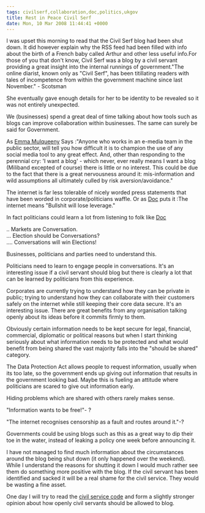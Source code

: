 ```yaml
---
tags: civilserf,collaboration,doc,politics,ukgov
title: Rest in Peace Civil Serf
date: Mon, 10 Mar 2008 11:44:41 +0000
---
```

  

I was upset this morning to read that the Civil Serf blog had been shut down. It did however explain why the RSS feed had been filled with info about the birth of a French baby called Arthur and other less useful info.For those of you that don't know, Civil Serf was a blog by a civil servant providing a great insight into the internal runnings of government."The online diarist, known only as "Civil Serf", has been titillating readers with tales of incompetence from within the government machine since last November." - Scotsman

  
She eventually gave enough details for her to be identity to be revealed so it was not entirely unexpected.  
  
We (businesses) spend a great deal of time talking about how tools such as blogs can improve collaboration within businesses. The same can surely be said for Government.  

As [Emma Mulqueeny](http://mulqueeny.wordpress.com/2008/03/04/social-media-and-democracy/) Says :"Anyone who works in an e-media team in the public sector, will tell you how difficult it is to champion the use of any social media tool to any great effect. And, other than responding to the perennial cry: 'I want a blog' - which never, ever really means I want a blog (Miliband excepted of course) there is little or no interest. This could be due to the fact that there is a great nervousness around it: mis-information and wild assumptions all ultimately culled by risk aversion/avoidance."

  
The internet is far less tolerable of nicely worded press statements that have been worded in corporate/politicians waffle. Or as [Doc](http://blogs.law.harvard.edu/doc/) puts it :The internet means "Bullshit will lose leverage."  

In fact politicians could learn a lot from listening to folk like [Doc](http://blogs.law.harvard.edu/doc/)

  

  

.. Markets are Conversation.  
... Election should be Conversations?  
.... Conversations will win Elections!

  

Businesses, politicians and parties need to understand this.

  
Politicians need to learn to engage people in conversations. It's an interesting issue if a civil servant should blog but there is clearly a lot that can be learned by politicians from this experience.  
  
Corporates are currently trying to understand how they can be private in public; trying to understand how they can collaborate with their customers safely on the internet while still keeping their core data secure. It's an interesting issue. There are great benefits from any organisation talking openly about its ideas before it commits firmly to them.  
  
Obviously certain information needs to be kept secure for legal, financial, commercial, diplomatic or political reasons but when I start thinking seriously about what information needs to be protected and what would benefit from being shared the vast majority falls into the "should be shared" category.  

The Data Protection Act allows people to request information, usually when its too late, so the government ends up giving out information that results in the government looking bad. Maybe this is fueling an attitude where politicians are scared to give out information early.

  
Hiding problems which are shared with others rarely makes sense.  
  
"Information wants to be free!"- ?  
  
"The internet recognises censorship as a fault and routes around it."-?  
  
Governments could be using blogs such as this as a great way to dip their toe in the water, instead of leaking a policy one week before announcing it.  
  
I have not managed to find much information about the circumstances around the blog being shut down (it only happened over the weekend). While I understand the reasons for shutting it down I would much rather see them do something more positive with the blog. If the civil servant has been identified and sacked it will be a real shame for the civil service. They would be wasting a fine asset.  
  
One day I will try to read the [civil service code](http://www.civilservice.gov.uk/documents/doc/cscode/cscode.doc) and form a slightly stronger opinion about how openly civil servants should be allowed to blog.
